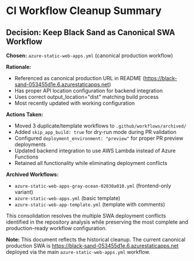 # CI Workflow Cleanup Summary

## Decision: Keep Black Sand as Canonical SWA Workflow

**Chosen:** `azure-static-web-apps.yml` (canonical production workflow)

**Rationale:**
- Referenced as canonical production URL in README (https://black-sand-053455d1e.6.azurestaticapps.net)
- Has proper API location configuration for backend integration
- Uses correct output_location="dist" matching build process
- Most recently updated with working configuration

**Actions Taken:**
- Moved 3 duplicate/template workflows to `.github/workflows/archived/`
- Added `skip_app_build: true` for dry-run mode during PR validation
- Configured `deployment_environment: "preview"` for proper PR preview deployments
- Updated backend integration to use AWS Lambda instead of Azure Functions
- Retained all functionality while eliminating deployment conflicts

**Archived Workflows:**
- `azure-static-web-apps-gray-ocean-02030a010.yml` (frontend-only variant)
- `azure-static-web-apps.yml` (basic template)
- `azure-static-web-app-template.yml` (template with comments)

This consolidation resolves the multiple SWA deployment conflicts identified in the repository analysis while preserving the most complete and production-ready workflow configuration.

**Note:** This document reflects the historical cleanup. The current canonical production SWA is https://black-sand-053455d1e.6.azurestaticapps.net deployed via the main `azure-static-web-apps.yml` workflow.

